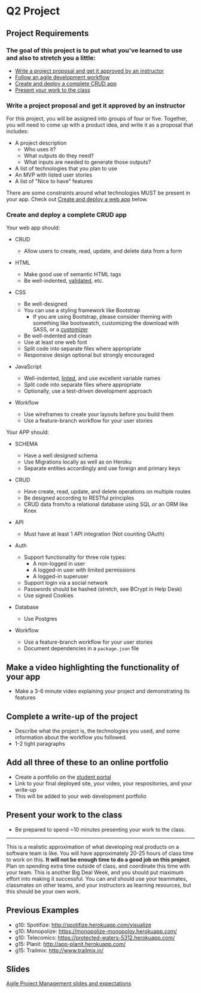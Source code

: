 # Q2 Project

## Project Requirements

### The goal of this project is to put what you've learned to use and also to stretch you a little:

* [Write a project proposal and get it approved by an instructor](#proposal)
* [Follow an agile development workflow](https://docs.google.com/presentation/d/1NpKJ2XxkAimuaihdoR8278YrpEyZpGz7qdHt9depVx0/edit#slide=id.gc6fa3c898_0_0)
* [Create and deploy a complete CRUD app](#create-deploy)
* [Present your work to the class](#present)

<a id="proposal"></a>

### Write a project proposal and get it approved by an instructor

For this project, you will be assigned into groups of four or five. Together, you will need to come up with a product idea, and write it as a proposal that includes:

* A project description
    * Who uses it?
    * What outputs do they need?
    * What inputs are needed to generate those outputs?
* A list of technologies that you plan to use
* An MVP with listed user stories
* A list of "Nice to have" features

There are some constraints around what technologies MUST be present in your app. Check out [Create and deploy a web app](#create-deploy) below.

<a id="create-deploy"></a>

### Create and deploy a complete CRUD app

Your web app should:

* CRUD
    * Allow users to create, read, update, and delete data from a form
* HTML
    * Make good use of semantic HTML tags
    * Be well-indented, [validated](https://validator.w3.org/nu/), etc.

* CSS
    * Be well-designed
    * You can use a styling framework like Bootstrap
        * If you are using Bootstrap, please consider theming with something like bootswatch, customizing the download with SASS, or a [customizer](http://getbootstrap.com/customize/)
    * Be well-indented and clean
    * Use at least one web font
    * Split code into separate files where appropriate
    * Responsive design optional but strongly encouraged
* JavaScript
    * Well-indented, [linted](http://www.javascriptlint.com/online_lint.php), and use excellent variable names
    * Split code into separate files where appropriate
    * Optionally, use a test-driven development approach
* Workflow
    * Use wireframes to create your layouts before you build them
    * Use a feature-branch workflow for your user stories

Your APP should:

* SCHEMA
    * Have a well designed schema
    * Use Migrations locally as well as on Heroku
    * Separate entities accordingly and use foreign and primary keys

* CRUD
    * Have create, read, update, and delete operations on multiple routes
    * Be designed according to RESTful principles
    * CRUD data from/to a relational database using SQL or an ORM like Knex

* API
    * Must have at least 1 API integration (Not counting OAuth)

* Auth
    * Support functionality for three role types:
        * A non-logged in user
        * A logged-in user with limited permissions
        * A logged-in superuser
    * Support login via a social network
    * Passwords should be hashed (stretch, see BCrypt in Help Desk)
    * Use signed Cookies
* Database
    * Use Postgres
* Workflow
    * Use a feature-branch workflow for your user stories
    * Document dependencies in a `package.json` file

<a id="present"></a>

## Make a video highlighting the functionality of your app

* Make a 3-6 minute video explaining your project and demonstrating its features

<a id="write-up"></a>

## Complete a write-up of the project

* Describe what the project is, the technologies you used, and some information about the workflow you followed.
* 1-2 tight paragraphs

<a id="portfolio"></a>

## Add all three of these to an online portfolio

* Create a portfolio on the [student portal](http://students.galvanize.com)
* Link to your final deployed site, your video, your respositories, and your write-up
* This will be added to your web development portfolio

<a id="present"></a>

## Present your work to the class

* Be prepared to spend ~10 minutes presenting your work to the class.

---

This is a realistic approximation of what developing real products on a software team is like. You will have approximately 20-25 hours of class time to work on this. **It will not be enough time to do a good job on this project**. Plan on spending extra time outside of class, and coordinate this time with your team. This is another Big Deal Week, and you should put maximum effort into making it successful. You can and should use your teammates, classmates on other teams, and your instructors as learning resources, but this should be your own work.

## Previous Examples

* g10: Spotifize: http://spotifize.herokuapp.com/visualize
* g10: Monopolize: https://monopolize-monopoloy.herokuapp.com/
* g10: Telecomics: https://protected-waters-5312.herokuapp.com/
* g15: Planit: http://app-planit.herokuapp.com/
* g15: Trailmix: http://www.trailmix.in/

## Slides

[Agile Project Management slides and expectations ](https://docs.google.com/presentation/d/1NpKJ2XxkAimuaihdoR8278YrpEyZpGz7qdHt9depVx0/edit?usp=sharing)
